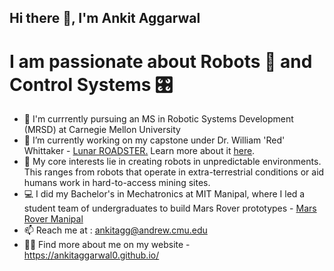 ## Hi there 👋, I'm Ankit Aggarwal
# I am passionate about Robots 🤖 and Control Systems 🎛️

- 🌱 I'm currrently pursuing an MS in Robotic Systems Development (MRSD) at Carnegie Mellon University
- 🔭 I’m currently working on my capstone under Dr. William 'Red' Whittaker - <a href ="https://github.com/Lunar-ROADSTER"> Lunar ROADSTER.</a>  Learn more about it <a href="https://mrsdprojects.ri.cmu.edu/2025teami/"> here</a>.
- 🦾 My core interests lie in creating robots in unpredictable environments. This ranges from robots that operate in extra-terrestrial conditions or aid humans work in hard-to-access mining sites. 
- 💻 I did my Bachelor's in Mechatronics at MIT Manipal, where I led a student team of undergraduates to build Mars Rover prototypes - <a href = "https://ankitaggarwal0.github.io/projects/3_project/"> Mars Rover Manipal </a>
- 📫 Reach me at : ankitagg@andrew.cmu.edu
- 👨‍💻 Find more about me on my website - https://ankitaggarwal0.github.io/


<!--[![Top Langs](https://github-readme-stats.vercel.app/api/top-langs/?username=AnkitAggarwal0)](https://github.com/anuraghazra/github-readme-stats)
<!--[![Ankit's GitHub stats](https://github-readme-stats.vercel.app/api?username=AnkitAggarwal0)](https://github.com/anuraghazra/github-readme-stats)

<!--
**AnkitAggarwal0/AnkitAggarwal0** is a ✨ _special_ ✨ repository because its `README.md` (this file) appears on your GitHub profile.

Here are some ideas to get you started:

- 🔭 I’m currently working on ...
- 🌱 I’m currently learning ...
- 👯 I’m looking to collaborate on ...
- 🤔 I’m looking for help with ...
- 💬 Ask me about ...
- 📫 How to reach me: ...
- 😄 Pronouns: ...
- ⚡ Fun fact: ...
-->

